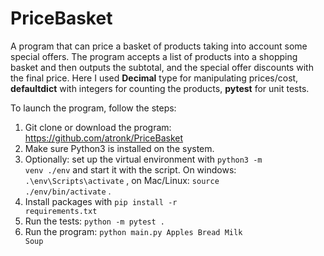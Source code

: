 ﻿# PriceBasket
A program that can price a basket of products taking into account some special offers. The program accepts a list of products into a shopping basket and then outputs the subtotal, and the special offer discounts with the final price.
Here I used <b>Decimal</b> type for manipulating prices/cost, <b>defaultdict</b> with integers for counting the products, <b>pytest</b> for unit tests.

To launch the program, follow the steps:
1. Git clone or download the program: https://github.com/atronk/PriceBasket
2. Make sure Python3 is installed on the system.
3. Optionally: set up the virtual environment with <code>python3 -m venv ./env</code> and start it with the script. On windows: <code>.\env\Scripts\activate</code> , on Mac/Linux: <code>source ./env/bin/activate</code> .
4. Install packages with <code>pip install -r requirements.txt</code>
5. Run the tests: <code>python -m pytest .</code>
6. Run the program: <code>python main.py Apples Bread Milk Soup</code>
